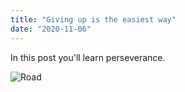 ```yaml
---
title: "Giving up is the easiest way"
date: "2020-11-06"
---
```


In this post you'll learn perseverance.

![Road](./perseverance.jpg)
